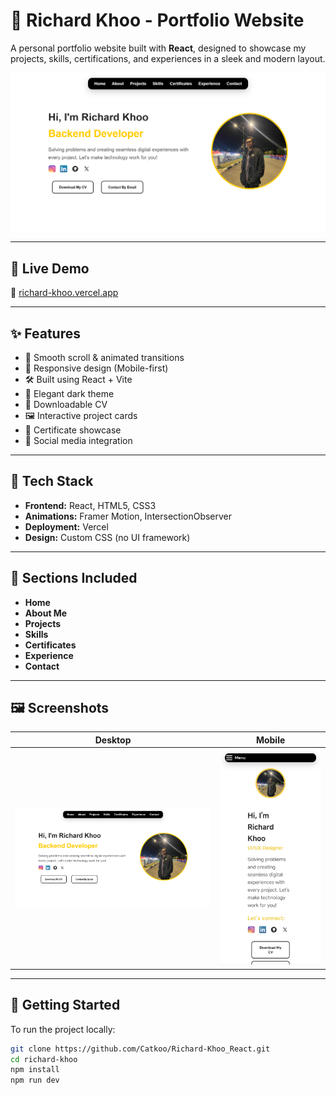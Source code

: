 # 💼 Richard Khoo - Portfolio Website

A personal portfolio website built with **React**, designed to showcase my projects, skills, certifications, and experiences in a sleek and modern layout.

![Portfolio Screenshot](./public/images/SS-Desktop.png)

---

## 🚀 Live Demo

🔗 [richard-khoo.vercel.app](https://richard-khoo.vercel.app)

---

## ✨ Features

- 🎯 Smooth scroll & animated transitions  
- 📱 Responsive design (Mobile-first)  
- 🛠️ Built using React + Vite  
- 🌙 Elegant dark theme  
- 📜 Downloadable CV  
- 🖼️ Interactive project cards  
- 🧾 Certificate showcase  
- 🔗 Social media integration  

---

## 🧰 Tech Stack

- **Frontend:** React, HTML5, CSS3  
- **Animations:** Framer Motion, IntersectionObserver  
- **Deployment:** Vercel  
- **Design:** Custom CSS (no UI framework)  

---

## 📂 Sections Included

- **Home**  
- **About Me**  
- **Projects**  
- **Skills**  
- **Certificates**  
- **Experience**  
- **Contact**

---

## 🖼️ Screenshots

| Desktop | Mobile |
|--------|--------|
| ![Desktop](./public/images/SS-Desktop.png) | ![Mobile](./public/images/SS-Hp.jpg) |

---

## 📄 Getting Started

To run the project locally:

```bash
git clone https://github.com/Catkoo/Richard-Khoo_React.git
cd richard-khoo
npm install
npm run dev